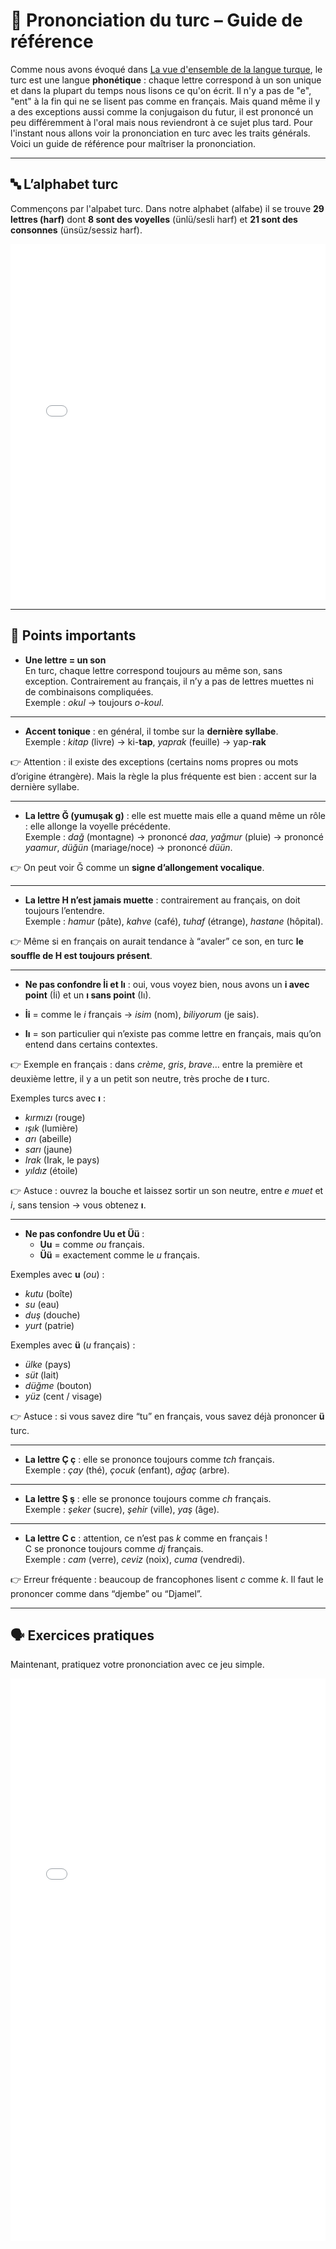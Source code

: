 # 📖 Prononciation du turc – Guide de référence

Comme nous avons évoqué dans [La vue d'ensemble de la langue turque](dersler/vue_densemble), le turc est une langue **phonétique** : chaque lettre correspond à un son unique et dans la plupart du temps nous lisons ce qu'on écrit. Il n'y a pas de "e", "ent" à la fin qui ne se lisent pas comme en français. Mais quand même il y a des exceptions aussi comme la conjugaison du futur, il est prononcé un peu différemment à l'oral mais nous reviendront à ce sujet plus tard. Pour l'instant nous allons voir la prononciation en turc avec les traits générals.
Voici un guide de référence pour maîtriser la prononciation.  

---

## 🔤 L’alphabet turc

Commençons par l'alpabet turc. Dans notre alphabet (alfabe) il se trouve **29 lettres (harf)** dont **8 sont des voyelles** (ünlü/sesli harf) et **21 sont des consonnes** (ünsüz/sessiz harf).


<iframe src="h5p/alphabet.html" style="width: 100%; height: 570px; border: none; display: block;" scrolling="no" frameborder="0" allowfullscreen ></iframe>


---

## 🎯 Points importants

- **Une lettre = un son**  
  En turc, chaque lettre correspond toujours au même son, sans exception. Contrairement au français, il n’y a pas de lettres muettes ni de combinaisons compliquées.  
  Exemple : *okul* → toujours *o-koul*.  
---

- **Accent tonique** : en général, il tombe sur la **dernière syllabe**.  
  Exemple : *kitap* (livre) → ki-**tap**, *yaprak* (feuille) → yap-**rak**  

👉 Attention : il existe des exceptions (certains noms propres ou mots d’origine étrangère). Mais la règle la plus fréquente est bien : accent sur la dernière syllabe.  

---

- **La lettre Ğ (yumuşak g)** : elle est muette mais elle a quand même un rôle : elle allonge la voyelle précédente.  
  Exemple : *dağ* (montagne) → prononcé *daa*, *yağmur* (pluie) → prononcé *yaamur*, *düğün* (mariage/noce) → prononcé *düün*.  

👉 On peut voir Ğ comme un **signe d’allongement vocalique**.  

---

- **La lettre H n’est jamais muette** : contrairement au français, on doit toujours l’entendre.  
  Exemple : *hamur* (pâte), *kahve* (café), *tuhaf* (étrange), *hastane* (hôpital).  

👉 Même si en français on aurait tendance à “avaler” ce son, en turc **le souffle de H est toujours présent**.  

---

- **Ne pas confondre İi et Iı** : oui, vous voyez bien, nous avons un **i avec point** (İi) et un **ı sans point** (Iı).  

- **İi** = comme le *i* français → *isim* (nom), *biliyorum* (je sais).  
- **Iı** = son particulier qui n’existe pas comme lettre en français, mais qu’on entend dans certains contextes.  

👉 Exemple en français : dans *crème*, *gris*, *brave*… entre la première et deuxième lettre, il y a un petit son neutre, très proche de **ı** turc.  

Exemples turcs avec **ı** :  
- *kırmızı* (rouge)  
- *ışık* (lumière)  
- *arı* (abeille)  
- *sarı* (jaune)  
- *Irak* (Irak, le pays)  
- *yıldız* (étoile)  

👉 Astuce : ouvrez la bouche et laissez sortir un son neutre, entre *e muet* et *i*, sans tension → vous obtenez **ı**.  

---

- **Ne pas confondre Uu et Üü** :  
  - **Uu** = comme *ou* français.  
  - **Üü** = exactement comme le *u* français.  

Exemples avec **u** (*ou*) :  
- *kutu* (boîte)  
- *su* (eau)  
- *duş* (douche)  
- *yurt* (patrie)  

Exemples avec **ü** (*u* français) :  
- *ülke* (pays)  
- *süt* (lait)  
- *düğme* (bouton)  
- *yüz* (cent / visage)  

👉 Astuce : si vous savez dire “tu” en français, vous savez déjà prononcer **ü** turc.  

---

- **La lettre Ç ç** : elle se prononce toujours comme *tch* français.  
  Exemple : *çay* (thé), *çocuk* (enfant), *ağaç* (arbre).  

---

- **La lettre Ş ş** : elle se prononce toujours comme *ch* français.  
  Exemple : *şeker* (sucre), *şehir* (ville), *yaş* (âge).  

---

- **La lettre C c** : attention, ce n’est pas *k* comme en français !  
  C se prononce toujours comme *dj* français.  
  Exemple : *cam* (verre), *ceviz* (noix), *cuma* (vendredi).  

👉 Erreur fréquente : beaucoup de francophones lisent *c* comme *k*. Il faut le prononcer comme dans “djembe” ou “Djamel”.  

---

## 🗣️ Exercices pratiques

Maintenant, pratiquez votre prononciation avec ce jeu simple.

<iframe src="h5p/Telaffuz.html" style="width: 100%; height: 900px; border: none; display: block;" scrolling="no" frameborder="0" allowfullscreen ></iframe>
